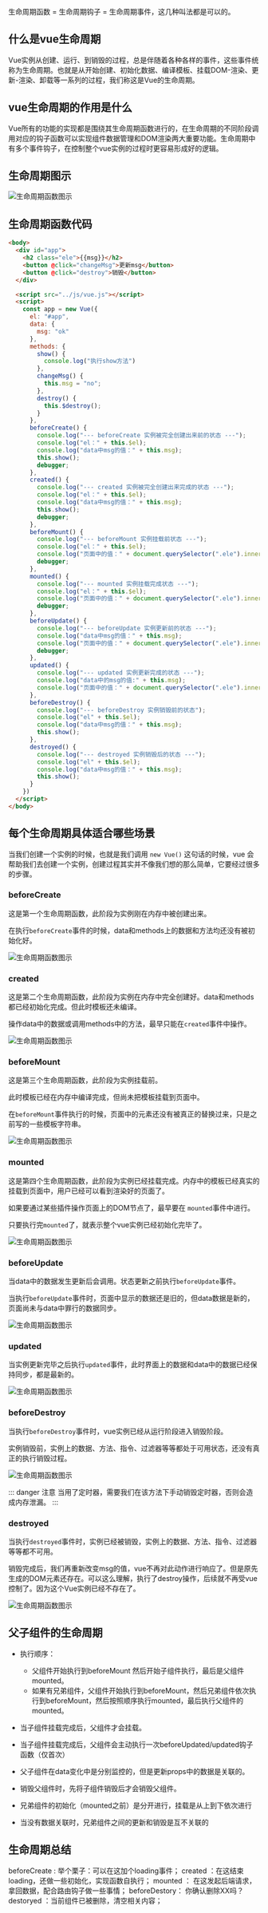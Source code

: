 生命周期函数 = 生命周期钩子 = 生命周期事件，这几种叫法都是可以的。

## 什么是vue生命周期

Vue实例从创建、运行、到销毁的过程，总是伴随着各种各样的事件，这些事件统称为生命周期。也就是从开始创建、初始化数据、编译模板、挂载DOM-渲染、更新-渲染、卸载等一系列的过程，我们称这是Vue的生命周期。

## vue生命周期的作用是什么

Vue所有的功能的实现都是围绕其生命周期函数进行的，在生命周期的不同阶段调用对应的钩子函数可以实现组件数据管理和DOM渲染两大重要功能。生命周期中有多个事件钩子，在控制整个vue实例的过程时更容易形成好的逻辑。

## 生命周期图示

<img class="medium" :src="$withBase('/frontend/frame/vue/12_life-cycle-function/01_生命周期函数图示.png')" alt="生命周期函数图示">

## 生命周期函数代码

``` html
<body>
  <div id="app">
    <h2 class="ele">{{msg}}</h2>
    <button @click="changeMsg">更新msg</button>
    <button @click="destroy">销毁</button>
  </div>

  <script src="../js/vue.js"></script>
  <script>
    const app = new Vue({
      el: "#app",
      data: {
        msg: "ok"
      },
      methods: {
        show() {
          console.log("执行show方法")
        },
        changeMsg() {
          this.msg = "no";
        },
        destroy() {
          this.$destroy();
        }
      },
      beforeCreate() {
        console.log("--- beforeCreate 实例被完全创建出来前的状态 ---");
        console.log("el：" + this.$el);
        console.log("data中msg的值：" + this.msg);
        this.show();
        debugger;
      },
      created() {
        console.log("--- created 实例被完全创建出来完成的状态 ---");
        console.log("el：" + this.$el);
        console.log("data中msg的值：" + this.msg);
        this.show();
        debugger;
      },
      beforeMount() {
        console.log("--- beforeMount 实例挂载前状态 ---");
        console.log("el：" + this.$el);
        console.log("页面中的值：" + document.querySelector(".ele").innerText);
        debugger;
      },
      mounted() {
        console.log("--- mounted 实例挂载完成状态 ---");
        console.log("el：" + this.$el);
        console.log("页面中的值：" + document.querySelector(".ele").innerText);
        debugger;
      },
      beforeUpdate() {
        console.log("--- beforeUpdate 实例更新前的状态 ---");
        console.log("data中msg的值：" + this.msg);
        console.log("页面中的值：" + document.querySelector(".ele").innerHTML);
        debugger;
      },
      updated() {
        console.log("--- updated 实例更新完成的状态 ---");
        console.log("data中的msg的值:" + this.msg);
        console.log("页面中的值：" + document.querySelector(".ele").innerHTML);
      },
      beforeDestroy() {
        console.log("--- beforeDestroy 实例销毁前的状态");
        console.log("el" + this.$el);
        console.log("data中msg的值：" + this.msg);
        this.show();
      },
      destroyed() {
        console.log("--- destroyed 实例销毁后的状态 ---");
        console.log("el" + this.$el);
        console.log("data中msg的值：" + this.msg);
        this.show();
      }
    })
  </script>
</body>
```

## 每个生命周期具体适合哪些场景

当我们创建一个实例的时候，也就是我们调用 `new Vue()` 这句话的时候，vue 会帮助我们去创建一个实例，创建过程其实并不像我们想的那么简单，它要经过很多的步骤。

### beforeCreate

这是第一个生命周期函数，此阶段为实例刚在内存中被创建出来。

在执行`beforeCreate`事件的时候，data和methods上的数据和方法均还没有被初始化好。

<img class="medium" :src="$withBase('/frontend/frame/vue/12_life-cycle-function/02_beforeCreate生命周期函数.png')" alt="生命周期函数图示">

### created

这是第二个生命周期函数，此阶段为实例在内存中完全创建好。data和methods都已经初始化完成。但此时模板还未编译。

操作data中的数据或调用methods中的方法，最早只能在`created`事件中操作。

<img class="medium" :src="$withBase('/frontend/frame/vue/12_life-cycle-function/03_created生命周期函数.png')" alt="生命周期函数图示">

### beforeMount

这是第三个生命周期函数，此阶段为实例挂载前。

此时模板已经在内存中编译完成，但尚未把模板挂载到页面中。

在`beforeMount`事件执行的时候，页面中的元素还没有被真正的替换过来，只是之前写的一些模板字符串。

<img class="medium" :src="$withBase('/frontend/frame/vue/12_life-cycle-function/04_beforeMount生命周期函数.png')" alt="生命周期函数图示">

### mounted

这是第四个生命周期函数，此阶段为实例已经挂载完成。内存中的模板已经真实的挂载到页面中，用户已经可以看到渲染好的页面了。

如果要通过某些插件操作页面上的DOM节点了，最早要在 `mounted`事件中进行。

只要执行完`mounted`了，就表示整个vue实例已经初始化完毕了。

<img class="medium" :src="$withBase('/frontend/frame/vue/12_life-cycle-function/05_mounted生命周期函数.png')" alt="生命周期函数图示">

### beforeUpdate

当data中的数据发生更新后会调用。状态更新之前执行`beforeUpdate`事件。

当执行`beforeUpdate`事件时，页面中显示的数据还是旧的，但data数据是新的，页面尚未与data中罪行的数据同步。

<img class="medium" :src="$withBase('/frontend/frame/vue/12_life-cycle-function/06_beforeUpdate生命周期函数.png')" alt="生命周期函数图示">

### updated

当实例更新完毕之后执行`updated`事件，此时界面上的数据和data中的数据已经保持同步，都是最新的。

<img class="medium" :src="$withBase('/frontend/frame/vue/12_life-cycle-function/07_updated生命周期函数.png')" alt="生命周期函数图示">

### beforeDestroy

当执行`beforeDestroy`事件时，vue实例已经从运行阶段进入销毁阶段。

实例销毁前，实例上的数据、方法、指令、过滤器等等都处于可用状态，还没有真正的执行销毁过程。

<img class="medium" :src="$withBase('/frontend/frame/vue/12_life-cycle-function/08_beforeDestroy生命周期函数.png')" alt="生命周期函数图示">

::: danger 注意
当用了定时器，需要我们在该方法下手动销毁定时器，否则会造成内存泄漏。
:::

### destroyed

当执行`destroyed`事件时，实例已经被销毁，实例上的数据、方法、指令、过滤器等等都不可用。

销毁完成后，我们再重新改变msg的值，vue不再对此动作进行响应了。但是原先生成的DOM元素还存在。可以这么理解，执行了destroy操作，后续就不再受vue控制了。因为这个Vue实例已经不存在了。

<img class="medium" :src="$withBase('/frontend/frame/vue/12_life-cycle-function/09_destroyed生命周期函数.png')" alt="生命周期函数图示">

## 父子组件的生命周期

* 执行顺序：
  * 父组件开始执行到beforeMount 然后开始子组件执行，最后是父组件mounted。
  * 如果有兄弟组件，父组件开始执行到beforeMount，然后兄弟组件依次执行到beforeMount，然后按照顺序执行mounted，最后执行父组件的mounted。


* 当子组件挂载完成后，父组件才会挂载。
* 当子组件挂载完成后，父组件会主动执行一次beforeUpdated/updated钩子函数（仅首次）
* 父子组件在data变化中是分别监控的，但是更新props中的数据是关联的。
* 销毁父组件时，先将子组件销毁后才会销毁父组件。
* 兄弟组件的初始化（mounted之前）是分开进行，挂载是从上到下依次进行
* 当没有数据关联时，兄弟组件之间的更新和销毁是互不关联的

##  生命周期总结

beforeCreate : 举个栗子：可以在这加个loading事件；
created ：在这结束loading，还做一些初始化，实现函数自执行；
mounted ： 在这发起后端请求，拿回数据，配合路由钩子做一些事情；
beforeDestory： 你确认删除XX吗？ destoryed ：当前组件已被删除，清空相关内容；